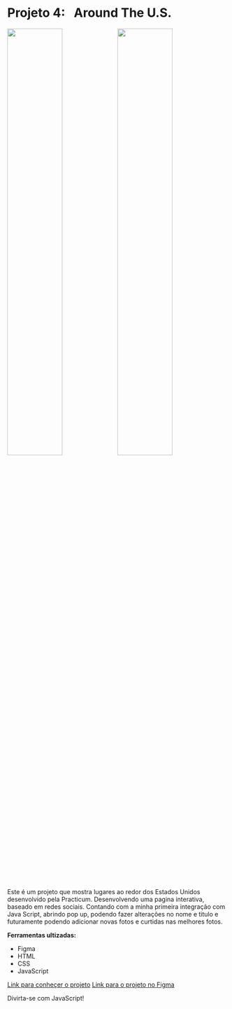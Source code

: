# Projeto 4:   Around The U.S.

<img height="50%" width="50%" src="https://user-images.githubusercontent.com/118408218/235522893-05e1867f-c2d4-42cb-8a3e-5de4523aff1f.png"><img height="50%" width="50%" src="https://user-images.githubusercontent.com/118408218/235522943-c976162c-4491-44b2-8ca3-926b7ab6abab.png">


Este é um projeto que mostra lugares ao redor dos Estados Unidos desenvolvido pela Practicum. Desenvolvendo uma pagina interativa, baseado em redes sociais. Contando com a minha primeira integração com Java Script, abrindo pop up, podendo fazer alterações no nome e titulo e futuramente podendo adicionar novas fotos e curtidas nas melhores fotos.

**Ferramentas ultizadas:**
* Figma
* HTML
* CSS
* JavaScript

[Link para conheçer o projeto](https://camilamedici.github.io/web_project_4_ptbr/)
[Link para o projeto no Figma](https://www.figma.com/file/XfB6BSINvliub43JgKza1e/WEB.-Sprint-4.-Around-The-U.S.-desktop-%2B-mobile-pt)

Divirta-se com JavaScript!
